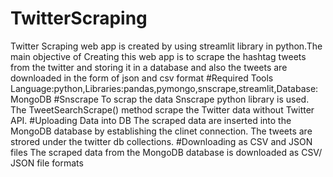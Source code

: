 # TwitterScraping
Twitter Scraping web app is created by using streamlit library in python.The main objective of Creating this web app is to scrape the hashtag tweets from the twitter and storing it in a database and also the tweets are downloaded in the form of json and csv format
#Required Tools
Language:python,Libraries:pandas,pymongo,snscrape,streamlit,Database:MongoDB
#Snscrape
To scrap the data Snscrape python library is used. The TweetSearchScrape() method scrape the Twitter data without Twitter API.
#Uploading Data into DB
The scraped data are inserted into the MongoDB database by establishing the clinet connection. The tweets are strored under the twitter db collections.
#Downloading as CSV and JSON files
The scraped data from the MongoDB database is downloaded as CSV/ JSON file formats

